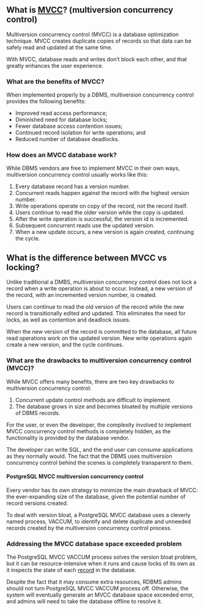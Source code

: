 ## What is [MVCC](https://www.youtube.com/watch?v=iM71d2krbS4)? (multiversion concurrency control)

Multiversion concurrency control (MVCC) is a database optimization technique. MVCC creates duplicate copies of records so that data can be safely read and updated at the same time.

With MVCC, database reads and writes don’t block each other, and that greatly enhances the user experience.

### What are the benefits of MVCC?

When implemented properly by a DBMS, multiversion concurrency control provides the following benefits:

- Improved read access performance;
- Diminished need for database locks;
- Fewer database access contention issues;
- Continued record isolation for write operations; and
- Reduced number of database deadlocks.
### How does an MVCC database work?

While DBMS vendors are free to implement MVCC in their own ways, multiversion concurrency control usually works like this:

1. Every database record has a version number.
2. Concurrent reads happen against the record with the highest version number.
3. Write operations operate on copy of the record, not the record itself.
4. Users continue to read the older version while the copy is updated.
5. After the write operation is successful, the version id is incremented.
6. Subsequent concurrent reads use the updated version.
7. When a new update occurs, a new version is again created, continuing the cycle.

## What is the difference between MVCC vs locking?

Unlike traditional a DMBS, multiversion concurrency control does not lock a record when a write operation is about to occur. Instead, a new version of the record, with an incremented version number, is created.

Users can continue to read the old version of the record while the new record is transitionally edited and updated. This eliminates the need for locks, as well as contention and deadlock issues.

When the new version of the record is committed to the database, all future read operations work on the updated version. New write operations again create a new version, and the cycle continues.

### What are the drawbacks to multiversion concurrency control (MVCC)?

While MVCC offers many benefits, there are two key drawbacks to multiversion concurrency control:

1. Concurrent update control methods are difficult to implement.
2. The database grows in size and becomes bloated by multiple versions of DBMS records.

For the user, or even the developer, the complexity involved to implement MVCC concurrency control methods is completely hidden, as the functionality is provided by the database vendor.

The developer can write SQL, and the end user can consume applications as they normally would. The fact that the DBMS uses multiversion concurrency control behind the scenes is completely transparent to them.

#### PostgreSQL MVCC multiversion concurrency control

Every vendor has its own strategy to minimize the main drawback of MVCC: the ever-expanding size of the database, given the potential number of record versions created.

To deal with version bloat, a PostgreSQL MVCC database uses a cleverly named process, VACCUM, to identify and delete duplicate and unneeded records created by the multiversion concurrency control process.

### Addressing the MVCC database space exceeded problem

The PostgreSQL MVCC VACCUM process solves the version bloat problem, but it can be resource-intensive when it runs and cause locks of its own as it inspects the state of each [record](https://www.theserverside.com/video/How-Java-17-records-work) in the database.

Despite the fact that it may consume extra resources, RDBMS admins should not turn PostgreSQL MVCC VACCUM process off. Otherwise, the system will eventually generate an MVCC database space exceeded error, and admins will need to take the database offline to resolve it.